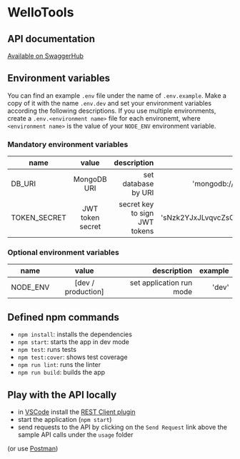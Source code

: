 # WelloTools

## API documentation

[Available on SwaggerHub](https://app.swaggerhub.com/apis-docs/kondfox/WelloTools/1.0.0)

## Environment variables

You can find an example `.env` file under the name of `.env.example`.
Make a copy of it with the name `.env.dev` and set your environment variables according the following descriptions.
If you use multiple environments, create a `.env.<environment name>` file for each environemt, where `<environment name>` is the value of your `NODE_ENV` environment variable.

### Mandatory environment variables

| name         |      value       |                   description |                            example |
| ------------ | :--------------: | ----------------------------: | ---------------------------------: |
| DB_URI       |   MongoDB URI    |           set database by URI |   'mongodb://localhost/wellotools' |
| TOKEN_SECRET | JWT token secret | secret key to sign JWT tokens | 'sNzk2YJxJLvqvcZsCaEqwY8zZvbusd6q' |

### Optional environment variables

| name     |       value        |              description | example |
| -------- | :----------------: | -----------------------: | ------: |
| NODE_ENV | [dev / production] | set application run mode |   'dev' |

## Defined npm commands

- `npm install`: installs the dependencies
- `npm start`: starts the app in dev mode
- `npm test`: runs tests
- `npm test:cover`: shows test coverage
- `npm run lint`: runs the linter
- `npm run build`: builds the app

## Play with the API locally

- in [VSCode](https://code.visualstudio.com/) install the [REST Client plugin](https://marketplace.visualstudio.com/items?itemName=humao.rest-client)
- start the application (`npm start`)
- send requests to the API by clicking on the `Send Request` link above the sample API calls under the `usage` folder

(or use [Postman](https://www.postman.com/))

